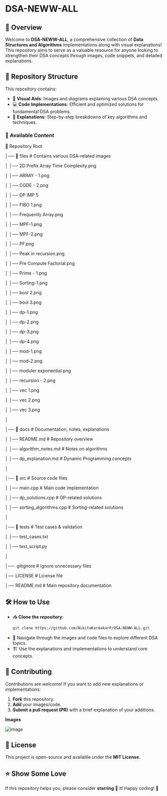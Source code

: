 # DSA-NEWW-ALL

## 🚀 Overview
Welcome to **DSA-NEWW-ALL**, a comprehensive collection of **Data Structures and Algorithms** implementations along with visual explanations! This repository aims to serve as a valuable resource for anyone looking to strengthen their DSA concepts through images, code snippets, and detailed explanations.

## 📂 Repository Structure
This repository contains:
- 📸 **Visual Aids**: Images and diagrams explaining various DSA concepts.
- 💻 **Code Implementations**: Efficient and optimized solutions for fundamental DSA problems.
- 📖 **Explanations**: Step-by-step breakdowns of key algorithms and techniques.

### 🔹 Available Content

📂 Repository Root

│── 📂 files                  # Contains various DSA-related images

│   │── 2D Prefix Array Time Complexity.png

│   │── ARRAY - 1.png

│   │── CODE - 2.png

│   │── DP IMP 5

│   │── FIBO 1.png

│   │── Frequently Array.png

│   │── MPF-1.png

│   │── MPF-2.png

│   │── PF.png

│   │── Peak in recursion.png

│   │── Pre Compute Factorial.png

│   │── Prime - 1.png

│   │── Sorting-1.png

│   │── bool 2.png

│   │── bool 3.png

│   │── dp-1.png

│   │── dp-2.png

│   │── dp-3.png

│   │── dp-4.png

│   │── mod-1.png

│   │── mod-2.png

│   │── moduler exponential.png

│   │── recursion - 2.png

│   │── vec 1.png

│   │── vec 2.png

│   │── vec 3.png

│

│── 📂 docs                     # Documentation, notes, explanations

│   │── README.md               # Repository overview

│   │── algorithm_notes.md       # Notes on algorithms

│   │── dp_explanation.md        # Dynamic Programming concepts

│

│── 📂 src                      # Source code files

│   │── main.cpp                 # Main code implementation

│   │── dp_solutions.cpp         # DP-related solutions

│   │── sorting_algorithms.cpp   # Sorting-related solutions

│

│── 📂 tests                    # Test cases & validation

│   │── test_cases.txt

│   │── test_script.py

│

│── .gitignore                   # Ignore unnecessary files

│── LICENSE                      # License file

│── README.md                    # Main repository documentation


## 🛠 How to Use
- 📥 **Clone the repository**:
  ```bash
  git clone https://github.com/NikitaKarmakarP/DSA-NEWW-ALL.git
  ```
- 📂 Navigate through the images and code files to explore different DSA topics.
- 🏗️ Use the explanations and implementations to understand core concepts.

## 📢 Contributing
Contributions are welcome! If you want to add new explanations or implementations:
1. **Fork** this repository.
2. **Add** your images/code.
3. **Submit a pull request (PR)** with a brief explanation of your additions.

**Images**

![image](https://github.com/user-attachments/assets/be91b453-9cbf-4162-81ca-a88c6ea3ac32)


## 📜 License
This project is open-source and available under the **MIT License**.

## ⭐ Show Some Love
If this repository helps you, please consider **starring** 🌟 it! Happy coding! 🚀

